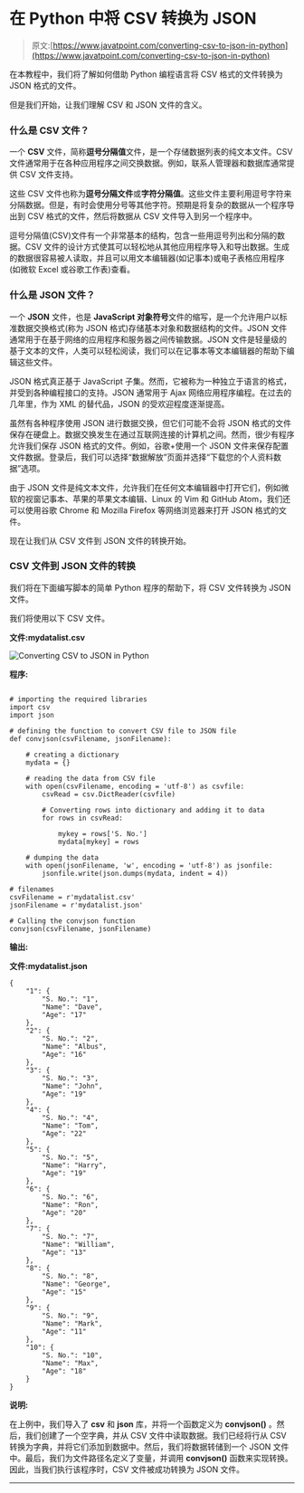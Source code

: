 # 在 Python 中将 CSV 转换为 JSON

> 原文:[https://www.javatpoint.com/converting-csv-to-json-in-python](https://www.javatpoint.com/converting-csv-to-json-in-python)

在本教程中，我们将了解如何借助 Python 编程语言将 CSV 格式的文件转换为 JSON 格式的文件。

但是我们开始，让我们理解 CSV 和 JSON 文件的含义。

### 什么是 CSV 文件？

一个 **CSV** 文件，简称**逗号分隔值**文件，是一个存储数据列表的纯文本文件。CSV 文件通常用于在各种应用程序之间交换数据。例如，联系人管理器和数据库通常提供 CSV 文件支持。

这些 CSV 文件也称为**逗号分隔文件**或**字符分隔值**。这些文件主要利用逗号字符来分隔数据。但是，有时会使用分号等其他字符。预期是将复杂的数据从一个程序导出到 CSV 格式的文件，然后将数据从 CSV 文件导入到另一个程序中。

逗号分隔值(CSV)文件有一个非常基本的结构，包含一些用逗号列出和分隔的数据。CSV 文件的设计方式使其可以轻松地从其他应用程序导入和导出数据。生成的数据很容易被人读取，并且可以用文本编辑器(如记事本)或电子表格应用程序(如微软 Excel 或谷歌工作表)查看。

### 什么是 JSON 文件？

一个 **JSON** 文件，也是 **JavaScript 对象符号**文件的缩写，是一个允许用户以标准数据交换格式(称为 JSON 格式)存储基本对象和数据结构的文件。JSON 文件通常用于在基于网络的应用程序和服务器之间传输数据。JSON 文件是轻量级的基于文本的文件，人类可以轻松阅读，我们可以在记事本等文本编辑器的帮助下编辑这些文件。

JSON 格式真正基于 JavaScript 子集。然而，它被称为一种独立于语言的格式，并受到各种编程接口的支持。JSON 通常用于 Ajax 网络应用程序编程。在过去的几年里，作为 XML 的替代品，JSON 的受欢迎程度逐渐提高。

虽然有各种程序使用 JSON 进行数据交换，但它们可能不会将 JSON 格式的文件保存在硬盘上。数据交换发生在通过互联网连接的计算机之间。然而，很少有程序允许我们保存 JSON 格式的文件。例如，谷歌+使用一个 JSON 文件来保存配置文件数据。登录后，我们可以选择“数据解放”页面并选择“下载您的个人资料数据”选项。

由于 JSON 文件是纯文本文件，允许我们在任何文本编辑器中打开它们，例如微软的视窗记事本、苹果的苹果文本编辑、Linux 的 Vim 和 GitHub Atom，我们还可以使用谷歌 Chrome 和 Mozilla Firefox 等网络浏览器来打开 JSON 格式的文件。

现在让我们从 CSV 文件到 JSON 文件的转换开始。

### CSV 文件到 JSON 文件的转换

我们将在下面编写脚本的简单 Python 程序的帮助下，将 CSV 文件转换为 JSON 文件。

我们将使用以下 CSV 文件。

**文件:mydatalist.csv**

![Converting CSV to JSON in Python](img/4b29a6967a4c2d38ffa9dfb39ae341c0.png)

**程序:**

```

# importing the required libraries
import csv
import json

# defining the function to convert CSV file to JSON file
def convjson(csvFilename, jsonFilename):

    # creating a dictionary
    mydata = {}

    # reading the data from CSV file
    with open(csvFilename, encoding = 'utf-8') as csvfile:
        csvRead = csv.DictReader(csvfile)

        # Converting rows into dictionary and adding it to data
        for rows in csvRead:

            mykey = rows['S. No.']
            mydata[mykey] = rows

    # dumping the data
    with open(jsonFilename, 'w', encoding = 'utf-8') as jsonfile:
        jsonfile.write(json.dumps(mydata, indent = 4))

# filenames     
csvFilename = r'mydatalist.csv'
jsonFilename = r'mydatalist.json'

# Calling the convjson function
convjson(csvFilename, jsonFilename)

```

**输出:**

**文件:mydatalist.json**

```
{
    "1": {
        "S. No.": "1",
        "Name": "Dave",
        "Age": "17"
    },
    "2": {
        "S. No.": "2",
        "Name": "Albus",
        "Age": "16"
    },
    "3": {
        "S. No.": "3",
        "Name": "John",
        "Age": "19"
    },
    "4": {
        "S. No.": "4",
        "Name": "Tom",
        "Age": "22"
    },
    "5": {
        "S. No.": "5",
        "Name": "Harry",
        "Age": "19"
    },
    "6": {
        "S. No.": "6",
        "Name": "Ron",
        "Age": "20"
    },
    "7": {
        "S. No.": "7",
        "Name": "William",
        "Age": "13"
    },
    "8": {
        "S. No.": "8",
        "Name": "George",
        "Age": "15"
    },
    "9": {
        "S. No.": "9",
        "Name": "Mark",
        "Age": "11"
    },
    "10": {
        "S. No.": "10",
        "Name": "Max",
        "Age": "18"
    }
}

```

**说明:**

在上例中，我们导入了 **csv** 和 **json** 库，并将一个函数定义为 **convjson()** 。然后，我们创建了一个空字典，并从 CSV 文件中读取数据。我们已经将行从 CSV 转换为字典，并将它们添加到数据中。然后，我们将数据转储到一个 JSON 文件中。最后，我们为文件路径名定义了变量，并调用 **convjson()** 函数来实现转换。因此，当我们执行该程序时，CSV 文件被成功转换为 JSON 文件。

* * *